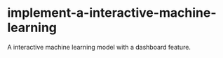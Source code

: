 # implement-a-interactive-machine-learning
A interactive machine learning model with a dashboard feature.
